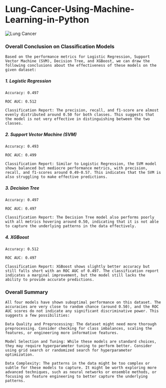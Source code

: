 # Lung-Cancer-Using-Machine-Learning-in-Python

![Lung Cancer](https://github.com/Sugandaram/Lung-Cancer-Using-Machine-Learning-in-Python/assets/113656218/74386b75-596e-49c3-b4da-10fefcc5c91c)


### Overall Conclusion on Classification Models

    Based on the performance metrics for Logistic Regression, Support Vector Machine (SVM), Decision Tree, and XGBoost, we can draw the following conclusions about the effectiveness of these models on the given dataset:

##### 1. Logistic Regression

    Accuracy: 0.497
    
    ROC AUC: 0.512
    
    Classification Report: The precision, recall, and f1-score are almost evenly distributed around 0.50 for both classes. This suggests that the model is not very effective in distinguishing between the two classes.
    
##### 2. Support Vector Machine (SVM)
    Accuracy: 0.493 
    
    ROC AUC: 0.499
    
    Classification Report: Similar to Logistic Regression, the SVM model shows balanced but mediocre performance metrics, with precision, recall, and f1-scores around 0.49-0.57. This indicates that the SVM is also struggling to make effective predictions.
    
##### 3. Decision Tree

    Accuracy: 0.497

    ROC AUC: 0.497

    Classification Report: The Decision Tree model also performs poorly with all metrics hovering around 0.50, indicating that it is not able to capture the underlying patterns in the data effectively.
    
##### 4. XGBoost

    Accuracy: 0.512

    ROC AUC: 0.497
    
    Classification Report: XGBoost shows slightly better accuracy but still falls short with an ROC AUC of 0.497. The classification report indicates a marginal improvement, but the model still lacks the ability to provide accurate predictions.

### Overall Summary

    All four models have shown suboptimal performance on this dataset. The accuracies are very close to random chance (around 0.50), and the ROC AUC scores do not indicate any significant discriminative power. This suggests a few possibilities:

    Data Quality and Preprocessing: The dataset might need more thorough preprocessing. Consider checking for class imbalances, scaling the features, or engineering more informative features.

    Model Selection and Tuning: While these models are standard choices, they may require hyperparameter tuning to perform better. Consider using grid search or randomized search for hyperparameter optimization.

    Data Complexity: The patterns in the data might be too complex or subtle for these models to capture. It might be worth exploring more advanced techniques, such as neural networks or ensemble methods, or focusing on feature engineering to better capture the underlying patterns.
